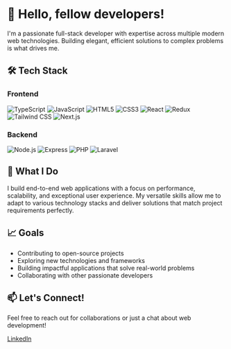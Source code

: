 # 👋 Hello, fellow developers!

I'm a passionate full-stack developer with expertise across multiple modern web technologies. Building elegant, efficient solutions to complex problems is what drives me.

## 🛠️ Tech Stack

### Frontend
![TypeScript](https://shields.io/badge/TypeScript-3178C6?logo=TypeScript&logoColor=FFF&style=flat-square)
![JavaScript](https://img.shields.io/badge/-JavaScript-F7DF1E?style=flat-square&logo=javascript&logoColor=black)
![HTML5](https://img.shields.io/badge/-HTML5-E34F26?style=flat-square&logo=html5&logoColor=white)
![CSS3](https://img.shields.io/badge/-CSS3-1572B6?style=flat-square&logo=css3&logoColor=white)
![React](https://img.shields.io/badge/-React-61DAFB?style=flat-square&logo=react&logoColor=black)
![Redux](https://img.shields.io/badge/-Redux-764ABC?style=flat-square&logo=redux&logoColor=white)
![Tailwind CSS](https://img.shields.io/badge/-Tailwind_CSS-38B2AC?style=flat-square&logo=tailwind-css&logoColor=white)
![Next.js](https://img.shields.io/badge/-Next.js-000000?style=flat-square&logo=next.js&logoColor=white)

### Backend
![Node.js](https://img.shields.io/badge/-Node.js-339933?style=flat-square&logo=node.js&logoColor=white)
![Express](https://img.shields.io/badge/-Express-000000?style=flat-square&logo=express&logoColor=white)
![PHP](https://img.shields.io/badge/-PHP-777BB4?style=flat-square&logo=php&logoColor=white)
![Laravel](https://img.shields.io/badge/-Laravel-FF2D20?style=flat-square&logo=laravel&logoColor=white)

## 🚀 What I Do

I build end-to-end web applications with a focus on performance, scalability, and exceptional user experience. My versatile skills allow me to adapt to various technology stacks and deliver solutions that match project requirements perfectly.

## 📈 Goals

- Contributing to open-source projects
- Exploring new technologies and frameworks
- Building impactful applications that solve real-world problems
- Collaborating with other passionate developers

## 📫 Let's Connect!

Feel free to reach out for collaborations or just a chat about web development!



[LinkedIn]([your-linkedin-url](https://www.linkedin.com/in/alon-wohl/)) 
